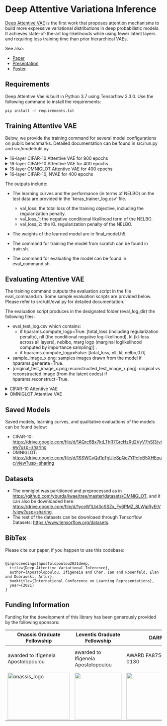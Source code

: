 # Deep Attentive Variationa Inference
[Deep Attentive VAE](https://openreview.net/forum?id=T4-65DNlDij)  is the first work that proposes attention mechanisms to build more expressive variational distributions in deep probabilistic models. It achieves state-of-the-art log-likelihoods while using fewer latent layers and requiring less  training time than prior hierarchical VAEs. 

See also:

* [Paper](https://openreview.net/forum?id=T4-65DNlDij)
* [Presentation](https://iclr.cc/media/iclr-2022/Slides/5923_VZ1HWQv.pdf)
* [Poster](https://github.com/ifiaposto/Deep_Attentive_VI/files/8694104/deep_attentive_vae_poster.pdf
)


## Requirements

Deep Attentive Vae is built in Python 3.7 using Tensorflow 2.3.0. Use the following command to install the requirements:

```
pip install -r requirements.txt
``` 

## Training Attentive VAE

Below, we provide the training command for several model configurations on public benchmarks. Detailed documentation can be found in src/run.py and src/model/util.py.


</details>
  
</details>

<details><summary>16-layer CIFAR-10 Attentive VAE for 900 epochs   </summary>
  
* Number of trainable Parameters: 118.97M



```shell script
  
python3 run.py --mode=train --dataset=cifar10 --train_log_dir=../cifar10/ --train_log_subdir=16layer_900_epochs \
     --train_hparams=num_gpus=4,batch_size=40,epochs=900,learning_rate=0.01,learning_rate_schedule=cosine_restart_warmup,lr_first_decay_epochs=300 \
     --hparams=layer_latent_shape=[16,16,20],num_layers=16,data_distribution=discretized_logistic_mixture \
     --encoder_attention_hparams=key_dim=20,query_dim=20,use_layer_norm=True \
     --decoder_attention_hparams=key_dim=20,query_dim=20,use_layer_norm=True \
     --decoder_hparams=scale=[0,0],use_nonlocal=True,nonlocop_hparams=[key_dim=32,query_dim=32],num_blocks=2,num_filters=128 \
     --encoder_hparams=scale=[0,0],use_nonlocal=True,nonlocop_hparams=[key_dim=32,query_dim=32],num_blocks=2,num_filters=128 \
     --preproc_encoder_hparams=scale=[0,-2],use_nonlocal=True,nonlocop_hparams=[key_dim=32,query_dim=32],num_blocks=2,num_filters=128 \
     --postproc_decoder_hparams=scale=[2,0],num_blocks=2,num_filters=128 \
    --posterior_hparams=log_scale_upper_bound=5,log_scale_low_bound=-5,noise_stddev=0.001 \
    --prior_hparams=log_scale_upper_bound=5,log_scale_low_bound=-1.0,noise_stddev=0.001
```
  
</details>
<details><summary>16-layer CIFAR-10 Attentive VAE for 400 epochs   </summary>
  
* Number of trainable Parameters:  118.97M
  
```shell script
  
    python3 run.py --mode=train --dataset=cifar10 --train_log_dir=../cifar10/ --train_log_subdir=16layer_400_epochs \
     --train_hparams=num_gpus=4,batch_size=40,epochs=400,learning_rate=0.01,learning_rate_schedule=cosine_warmup  \
     --hparams=layer_latent_shape=[16,16,20],num_layers=16,data_distribution=discretized_logistic_mixture \
     --encoder_attention_hparams=key_dim=20,query_dim=20,use_layer_norm=True \
     --decoder_attention_hparams=key_dim=20,query_dim=20,use_layer_norm=True \
     --decoder_hparams=scale=[0,0],use_nonlocal=True,nonlocop_hparams=[key_dim=32,query_dim=32],num_blocks=2,num_filters=128 \
     --encoder_hparams=scale=[0,0],use_nonlocal=True,nonlocop_hparams=[key_dim=32,query_dim=32],num_blocks=2,num_filters=128 \
     --preproc_encoder_hparams=scale=[0,-2],use_nonlocal=True,nonlocop_hparams=[key_dim=32,query_dim=32],num_blocks=2,num_filters=128 \
     --postproc_decoder_hparams=scale=[2,0],num_blocks=2,num_filters=128 \
    --posterior_hparams=log_scale_upper_bound=5,log_scale_low_bound=-5,noise_stddev=0.001 \
    --prior_hparams=log_scale_upper_bound=5,log_scale_low_bound=-1.0,noise_stddev=0.001
  
```
 
</details>
 

<details><summary>15-layer OMNIGLOT Attentive VAE for 400 epochs   </summary>
  
* Number of trainable Parameters: 7.87M



```shell script
  
  
  python3 run.py --mode=train --dataset=omniglot --dataset_path=../omniglot_data/chardata.mat --train_log_dir=../omniglot/ --train_log_subdir=15layer_400_epochs \
  --train_hparams=num_gpus=2,batch_size=16,epochs=400,learning_rate=0.01,learning_rate_schedule=cosine_warmup \
  --hparams=layer_latent_shape=[16,16,20],num_layers=15,num_proc_blocks=1,data_distribution=bernoulli \
  --decoder_attention_hparams=key_dim=8,query_dim=8,use_layer_norm=True \
  --encoder_attention_hparams=key_dim=8,query_dim=8,use_layer_norm=False \
  --merge_encoder_hparams=use_nonlocal=True,nonlocop_hparams=[key_dim=8,query_dim=8] \
  --merge_decoder_hparams=use_nonlocal=True,nonlocop_hparams=[key_dim=8,query_dim=8] \
  --decoder_hparams=scale=[0,0],num_blocks=2,num_filters=32 \
  --encoder_hparams=scale=[0,0],num_blocks=2,num_filters=32 \
  --preproc_encoder_hparams=scale=[0,0,-2],num_nodes=2,num_blocks=3,num_filters=32 \
  --postproc_decoder_hparams=scale=[2,0,0],num_nodes=2,use_nonlocal=True,nonlocop_hparams=[key_dim=8,query_dim=8],num_blocks=3,num_filters=32  \
  --posterior_hparams=log_scale_upper_bound=5,log_scale_low_bound=-5 \
  --prior_hparams=log_scale_upper_bound=5,log_scale_low_bound=-5

```
  
</details>
 

<details><summary>16-layer CIFAR-10, NVAE for 400 epochs   </summary>
  
* Number of trainable Parameters: 79.21M



```shell script
 
  python3 run.py --mode=train --dataset=cifar10 --train_log_dir=../cifar10/ --train_log_subdir=nvae_400epochs --train_hparams=num_gpus=4,batch_size=40,epochs=400,learning_rate=0.01,learning_rate_schedule=cosine_warmup --hparams=layer_latent_shape=[16,16,20],num_layers=16,data_distribution=discretized_logistic_mixture --decoder_hparams=scale=[0,0],num_blocks=2,num_filters=128 --encoder_hparams=scale=[0,0],num_blocks=2,num_filters=128 --preproc_encoder_hparams=scale=[0,-2],num_blocks=2,num_filters=128 --postproc_decoder_hparams=scale=[2,0],num_blocks=2,num_filters=128 --posterior_hparams=log_scale_upper_bound=5,log_scale_low_bound=-5 --prior_hparams=log_scale_upper_bound=5,log_scale_low_bound=-5.0
  
  ```
  
 </details>
 
 The outputs include:
  
  * The learning curves and the performance (in terms of NELBO) on the test data are provided in the 'keras_trainer_log.csv' file.
  
    * val_loss: the total loss of the training objective, including the regularization penalty.
    * val_loss_1: the negative conditional likelihood term of the NELBO.
    * val_loss_2: the KL regularization penalty of the NELBO.
 * The weights of the learned model are in final_model.h5.
 * The command for training the model from scratch can be found in train.sh.
 * The command for evaluating the model can be found in eval_command.sh.

## Evaluating Attentive VAE

The training command outputs the evaluation script in the file eval_command.sh. Some sample evaluation scripts are provided below. Please refer to src/util/eval.py  for detailed documentation.

The evaluation script produces in the designated folder (eval_log_dir) the following files:

  * eval_test_log.csv which contains:
      * if hparams.compute_logp=True:  [total_loss (including regularization penalty), nll (the conditional negative log-likelihood), kl (kl-loss across all layers), neblbo, marg logp (marginal loglikelihood computed by importance sampling)] .
      * if hparams.compute_logp=False: [total_loss, nll, kl, nelbo,0.0]
   * sample_image_x.png: samples images drawn from the model if hparams.generate=True.
   * [original_test_image_x.png,reconstructed_test_image_x.png]: original vs reconstructed image (from the latent codes) if hparams.reconstruct=True.

<details><summary>CIFAR-10 Attentive VAE </summary>

  

```shell script
  
python3 run.py --mode=eval --eval_log_dir=../cifar10/0_16layer_900_epochs/ --model_filepath=../cifar10/0_16layer_900_epochs/final_model.h5 --dataset=cifar10 --eval_hparams=num_gpus=2 --preproc_encoder_hparams=scale=[0,-2],use_nonlocal=True,nonlocop_hparams=[key_dim=32,query_dim=32],num_blocks=2,num_filters=128 --postproc_decoder_hparams=scale=[2,0],num_blocks=2,num_filters=128 --encoder_hparams=scale=[0,0],use_nonlocal=True,nonlocop_hparams=[key_dim=32,query_dim=32],num_blocks=2,num_filters=128 --decoder_hparams=scale=[0,0],use_nonlocal=True,nonlocop_hparams=[key_dim=32,query_dim=32],num_blocks=2,num_filters=128 --posterior_hparams=log_scale_upper_bound=5,log_scale_low_bound=-5,noise_stddev=0.001 --prior_hparams=log_scale_upper_bound=5,log_scale_low_bound=-1.0,noise_stddev=0.001 --decoder_attention_hparams=key_dim=20,query_dim=20,use_layer_norm=True --encoder_attention_hparams=key_dim=20,query_dim=20,use_layer_norm=True --hparams=layer_latent_shape=[16,16,20],num_layers=16,data_distribution=discretized_logistic_mixture


```
  
</details>

<details><summary>OMNIGLOT Attentive VAE </summary>


```shell script

python3 run.py --mode=eval --eval_log_dir=../omniglot/0_15layer_400_epochs/ --model_filepath=../omniglot/0_15layer_400_epochs/final_model.h5 --dataset=omniglot --dataset_path=../omniglot_data/chardata.mat --preproc_encoder_hparams=scale=[0,0,-2],num_nodes=2,num_blocks=3,num_filters=32 --postproc_decoder_hparams=scale=[2,0,0],num_nodes=2,use_nonlocal=True,nonlocop_hparams=[key_dim=8,query_dim=8],num_blocks=3,num_filters=32 --merge_encoder_hparams=use_nonlocal=True,nonlocop_hparams=[key_dim=8,query_dim=8] --encoder_hparams=scale=[0,0],num_blocks=2,num_filters=32 --merge_decoder_hparams=use_nonlocal=True,nonlocop_hparams=[key_dim=8,query_dim=8] --decoder_hparams=scale=[0,0],num_blocks=2,num_filters=32 --posterior_hparams=log_scale_upper_bound=5,log_scale_low_bound=-5 --prior_hparams=log_scale_upper_bound=5,log_scale_low_bound=-5 --decoder_attention_hparams=key_dim=8,query_dim=8,use_layer_norm=True --encoder_attention_hparams=key_dim=8,query_dim=8,use_layer_norm=False --hparams=layer_latent_shape=[16,16,20],num_layers=15,num_proc_blocks=1,data_distribution=bernoulli
                                                                                              

```
</details>
  
## Saved Models 

Saved models, learning curves, and qualitative evaluations of the models can be found below:
 * CIFAR-10: https://drive.google.com/file/d/1AQrc6Bx7ktLThR7GrcHzRti2VyV7hSI3/view?usp=sharing
 * OMNIGLOT: https://drive.google.com/file/d/1SSWGvQd1pTgUieSpQe7YPcfoB5XHEquc/view?usp=sharing

## Datasets

* The omniglot was partitioned and preprocessed as in https://github.com/yburda/iwae/tree/master/datasets/OMNIGLOT, and it can also be downloaded here:
https://drive.google.com/file/d/1yceW1Lbt3oSSZx_Fy6PMZ_8LWjpRyEtV/view?usp=sharing. 
* The rest of the datasets can be downloaed through Tensorflow Datasets:
https://www.tensorflow.org/datasets.

## BibTex
Please cite our paper, if you happen to use this codebase:


```

@inproceedings{apostolopoulou2021deep,
  title={Deep Attentive Variational Inference},
  author={Apostolopoulou, Ifigeneia and Char, Ian and Rosenfeld, Elan and Dubrawski, Artur},
  booktitle={International Conference on Learning Representations},
  year={2021}
}
```

## Funding Information

Funding for the development of this library has been generously provided by the following sponsors:

| **Onassis Graduate Fellowship**  | **Leventis Graduate Fellowship**  |**DARPA**|**NSF**|
| --------------- | --------------- |---------------|---------------|
| awarded to Ifigeneia  Apostolopoulou    | awarded to Ifigeneia Apostolopoulou     |AWARD FA8750-17-2-0130    | AWARD  2038612 & <br> Graduate Research <br> Fellowship  awarded <br> to  Ian Char|
| <img src="https://github.com/ifiaposto/Tensorflow-Implementation-of-NVAE/blob/main/img/onassis_logo.png" alt="onassis_logo" width="200px" height="150px">   | <img src="https://github.com/ifiaposto/Tensorflow-Implementation-of-NVAE/blob/main/img/leventis_logo.jpg"  width="150px" height="150px">|<img src="https://user-images.githubusercontent.com/11561732/168449987-62391aa4-77ff-491e-a9f9-89a5b2ae7a56.jpg"  width="200px" height="150px"> |<img src="https://user-images.githubusercontent.com/11561732/168450030-68fd8baa-c3e5-4ca0-ba75-bd3e783df56b.png"  width="200px" height="150px">
